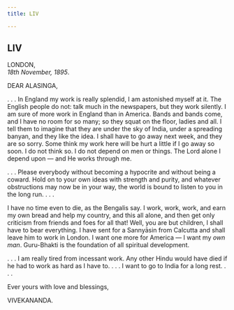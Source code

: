 ```yaml
---
title: LIV

---
```





  

  


## LIV

LONDON,  
*18th November, 1895*.

DEAR ALASINGA,

. . . In England my work is really splendid, I am astonished myself at
it. The English people do not: talk much in the newspapers, but they
work silently. I am sure of more work in England than in America. Bands
and bands come, and I have no room for so many; so they squat on the
floor, ladies and all. I tell them to imagine that they are under the
sky of India, under a spreading banyan, and they like the idea. I shall
have to go away next week, and they are so sorry. Some think my work
here will be hurt a little if I go away so soon. I do not think so. I do
not depend on men or things. The Lord alone I depend upon — and He works
through me.

. . . Please everybody without becoming a hypocrite and without being a
coward. Hold on to your own ideas with strength and purity, and whatever
obstructions may now be in your way, the world is bound to listen to you
in the long run. . . .

I have no time even to die, as the Bengalis say. I work, work, work, and
earn my own bread and help my country, and this all alone, and then get
only criticism from friends and foes for all that! Well, you are but
children, I shall have to bear everything. I have sent for a Sannyāsin
from Calcutta and shall leave him to work in London. I want one more for
America — I want my *own man*. Guru-Bhakti is the foundation of all
spiritual development.

. . . I am really tired from incessant work. Any other Hindu would have
died if he had to work as hard as I have to. . . . I want to go to India
for a long rest. . . .

Ever yours with love and blessings,

VIVEKANANDA.


